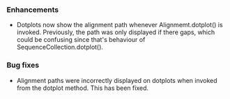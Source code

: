<!--
A new scriv changelog fragment.

Uncomment the section that is right (remove the HTML comment wrapper).
-->

<!--
### Contributors

- A bullet item for the Contributors category.

-->

### Enhancements

- Dotplots now show the alignment path whenever Alignmemt.dotplot() is invoked.
  Previously, the path was only displayed if there gaps, which could be confusing
  since that's behaviour of SequenceCollection.dotplot().


### Bug fixes

- Alignment paths were incorrectly displayed on dotplots when invoked from the
  dotplot method. This has been fixed.


<!--
### Documentation

- A bullet item for the Documentation category.

-->
<!--
### Deprecations

- A bullet item for the Deprecations category.

-->
<!--
### Discontinued

- A bullet item for the Discontinued category.

-->
